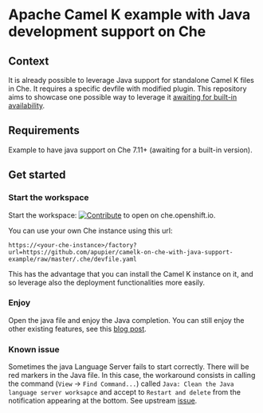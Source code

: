 # Apache Camel K example with Java development support on Che

## Context

It is already possible to leverage Java support for standalone Camel K files in Che. It requires a specific devfile with modified plugin. This repository aims to showcase one possible way to leverage it [awaiting for built-in availability](https://github.com/eclipse/che/issues/16018).

## Requirements

Example to have java support on Che 7.11+ (awaiting for a built-in version).

## Get started

### Start the workspace

Start the workspace: [![Contribute](https://che.openshift.io/factory/resources/factory-contribute.svg)](https://che.openshift.io/factory?url=https://github.com/apupier/camelk-on-che-with-java-support-example/raw/master/.che/devfile.yaml) to open on che.openshift.io.

You can use your own Che instance using this url:

```
https://<your-che-instance>/factory?url=https://github.com/apupier/camelk-on-che-with-java-support-example/raw/master/.che/devfile.yaml
```

This has the advantage that you can install the Camel K instance on it, and so leverage also the deployment functionalities more easily.

### Enjoy

Open the java file and enjoy the Java completion. You can still enjoy the other existing features, see this [blog post](https://developers.redhat.com/blog/2020/01/24/apache-camel-k-development-inside-eclipse-che-iteration-1/).

### Known issue

Sometimes the java Language Server fails to start correctly. There will be red markers in the Java file. In this case, the workaround consists in calling the command (`View` -> `Find Command...`) called `Java: Clean the Java language server worksapce` and accept to `Restart and delete` from the notification appearing at the bottom. See upstream [issue](https://github.com/eclipse/che/issues/16945).
